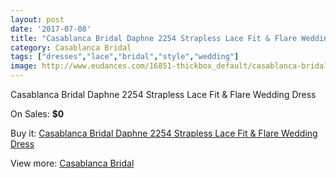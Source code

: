 ```yaml
---
layout: post
date: '2017-07-08'
title: "Casablanca Bridal Daphne 2254 Strapless Lace Fit & Flare Wedding Dress"
category: Casablanca Bridal
tags: ["dresses","lace","bridal","style","wedding"]
image: http://www.eudances.com/16851-thickbox_default/casablanca-bridal-daphne-2254-strapless-lace-fit-flare-wedding-dress.jpg
---
```

Casablanca Bridal Daphne 2254 Strapless Lace Fit & Flare Wedding Dress

On Sales: **$0**
<a href="https://www.eudances.com/en/casablanca-bridal/4943-casablanca-bridal-daphne-2254-strapless-lace-fit-flare-wedding-dress.html"><amp-img layout="responsive" width="600" height="600" src="//www.eudances.com/16851-thickbox_default/casablanca-bridal-daphne-2254-strapless-lace-fit-flare-wedding-dress.jpg" alt="Casablanca Bridal Daphne 2254 Strapless Lace Fit & Flare Wedding Dress 0" /></a>
<a href="https://www.eudances.com/en/casablanca-bridal/4943-casablanca-bridal-daphne-2254-strapless-lace-fit-flare-wedding-dress.html"><amp-img layout="responsive" width="600" height="600" src="//www.eudances.com/16853-thickbox_default/casablanca-bridal-daphne-2254-strapless-lace-fit-flare-wedding-dress.jpg" alt="Casablanca Bridal Daphne 2254 Strapless Lace Fit & Flare Wedding Dress 1" /></a>
<a href="https://www.eudances.com/en/casablanca-bridal/4943-casablanca-bridal-daphne-2254-strapless-lace-fit-flare-wedding-dress.html"><amp-img layout="responsive" width="600" height="600" src="//www.eudances.com/16852-thickbox_default/casablanca-bridal-daphne-2254-strapless-lace-fit-flare-wedding-dress.jpg" alt="Casablanca Bridal Daphne 2254 Strapless Lace Fit & Flare Wedding Dress 2" /></a>

Buy it: [Casablanca Bridal Daphne 2254 Strapless Lace Fit & Flare Wedding Dress](https://www.eudances.com/en/casablanca-bridal/4943-casablanca-bridal-daphne-2254-strapless-lace-fit-flare-wedding-dress.html "Casablanca Bridal Daphne 2254 Strapless Lace Fit & Flare Wedding Dress")

View more: [Casablanca Bridal](https://www.eudances.com/en/4-casablanca-bridal "Casablanca Bridal")